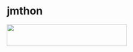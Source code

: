 # jmthon

<p align="left"><a href="https://heroku.com/deploy?template=https://github.com/80cvc/musi"> <img src="https://img.shields.io/badge/Deploy%20To%20Heroku-purple?style=for-the-badge&logo=heroku" width="320" height="58.45"/></a></p>
